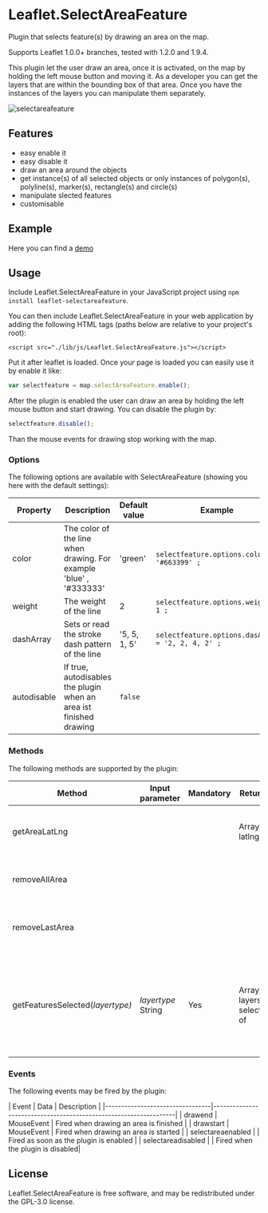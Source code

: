# Leaflet.SelectAreaFeature
Plugin that selects feature(s) by drawing an area on the map.

Supports Leaflet 1.0.0+ branches, tested with 1.2.0 and 1.9.4.

This plugin let the user draw an area, once it is activated, on the map by holding the left mouse button and moving it. As a developer you can get the layers that are within the bounding box of that area. Once you have the instances of the layers you can manipulate them separately.

![selectareafeature](https://user-images.githubusercontent.com/30185440/229522748-0f3a8be2-21b1-4a7d-a1e5-5a7a4f1e77a2.PNG)

## Features
* easy enable it
* easy disable it
* draw an area around the objects
* get instance(s) of all selected objects or only instances of polygon(s), polyline(s), marker(s), rectangle(s) and circle(s) 
* manipulate slected features 
* customisable

## Example
Here you can find a [demo](https://sandropibia.github.io/Leaflet.SelectAreaFeature/examples/index.html)


## Usage

Include Leaflet.SelectAreaFeature in your JavaScript project using `npm install leaflet-selectareafeature`.

You can then include Leaflet.SelectAreaFeature in your web application by adding the following HTML tags (paths below are relative to your project's root):

```
<script src="./lib/js/Leaflet.SelectAreaFeature.js"></script>
```

Put it after leaflet is loaded.
Once your page is loaded you can easily use it by enable it like:
```javascript
var selectfeature = map.selectAreaFeature.enable();
```

After the plugin is enabled the user can draw an area by holding the left mouse button and start drawing. You can disable the plugin by:
```javascript
selectfeature.disable();
```

Than the mouse events for drawing stop working with the map.

### Options
The following options are available with SelectAreaFeature (showing you here with the default settings):

| Property      | Description                             | Default value | Example                |
|---------------|-----------------------------------------|---------------|----------------------- |
| color         | The color of the line when drawing. For example 'blue' , '#333333'| 'green'|```selectfeature.options.color = '#663399' ;```|
| weight | The weight of the line | 2 |```selectfeature.options.weight = 1 ;``` | 
| dashArray | Sets or read the stroke dash pattern of the line  | '5, 5, 1, 5' |```selectfeature.options.dasArray = '2, 2, 4, 2' ;``` |
| autodisable | If true, autodisables the plugin when an area ist finished drawing | `false` | |


### Methods
The following methods are supported by the plugin:

| Method                          | Input parameter   | Mandatory | Returns              | Description                                   |
|---------------------------------|-------------------|-----------|----------------------|-----------------------------------------------|
| getAreaLatLng                   |                   |           | Array of latlng      | Gets al the latlng of the latest drawn area on the map|
| removeAllArea                   |                   |           |                      | Removes all the drawn area from the map       |
| removeLastArea                  |                   |           |                      | Remove the latest drawn area from the map     |
| getFeaturesSelected(<i>layertype<i>)| <i>layertype</i> String| Yes       | Array of layers selected of <layertype>| <i>layertype</i> is one of the following values: 'polyline', 'polygon', 'rectangle', ' marker', 'circle' or 'all' |
  
### Events
The following events may be fired by the plugin:

| Event                          | Data   |  Description                                   |
|---------------------------------|------------------------------------------------------------------|
| drawend                   |  MouseEvent   | Fired when drawing an area is finished              |
| drawstart                   |  MouseEvent                 | Fired when drawing an area is started |
| selectareaenabled                  |                                     | Fired as soon as the plugin is enabled   |
| selectareadisabled | | Fired when the plugin is disabled| 

## License
Leaflet.SelectAreaFeature is free software, and may be redistributed under the GPL-3.0 license.
